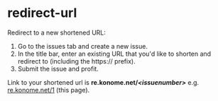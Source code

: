 # redirect-url
Redirect to a new shortened URL:
1. Go to the issues tab and create a new issue.
2. In the title bar, enter an existing URL that you'd like to shorten and redirect to (including the https:// prefix).
3. Submit the issue and profit.

Link to your shortened url is **re.konome.net/*\<issuenumber\>*** e.g. [re.konome.net/1](https://re.konome.net/1) (this page).
